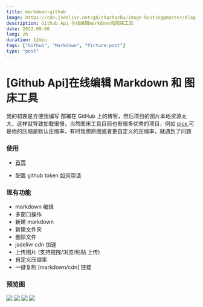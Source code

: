```yaml
---
title: markdown-github
image: https://cdn.jsdelivr.net/gh/zhazhazhu/image-hosting@master/blog-photo/image_7fe41i_.png
description: Github Api 在线编辑markdown和图床工具
date: 2022-09-08
lang: zh
duration: 12min
tags: ["Github", "Markdown", "Picture-post"]
type: "post"
---
```


# [Github Api]在线编辑 Markdown 和 图床工具

我的初衷是方便我编写 部署在 GitHub 上的博客，然后项目的图片本地资源太大，这样就导致加载很慢，当然图床工具目前也有很多优秀的项目，例如 [picx](https://picx.xpoet.cn/),可是他的压缩是默认压缩率，有时我想原图或者更自定义的压缩率，就遇到了问题

### 使用

- [首页](https://md.qzzhu.cn)

- 配置 github token [如何申请](https://www.qzzhu.cn/moments/github-token)

### 现有功能

- markdown 编辑
- 多窗口操作
- 新建 markdown
- 新建文件夹
- 删除文件
- jsdelivr cdn 加速
- 上传图片 (支持拖拽/浏览/粘贴 上传)
- 自定义压缩率
- 一键复制 [markdown/cdn] 链接

### 预览图

<img src="https://cdn.jsdelivr.net/gh/zhazhazhu/image-hosting@master/blog-photo/image_8aht8y_.jpeg" />

<img src="https://cdn.jsdelivr.net/gh/zhazhazhu/image-hosting@master/blog-photo/image_55n54i_.jpeg" />

<img src="https://cdn.jsdelivr.net/gh/zhazhazhu/image-hosting@master/blog-photo/image_hdi7v2_.jpeg" />

<img src="https://cdn.jsdelivr.net/gh/zhazhazhu/image-hosting@master/blog-photo/image_qgf2g6_.jpeg" />
